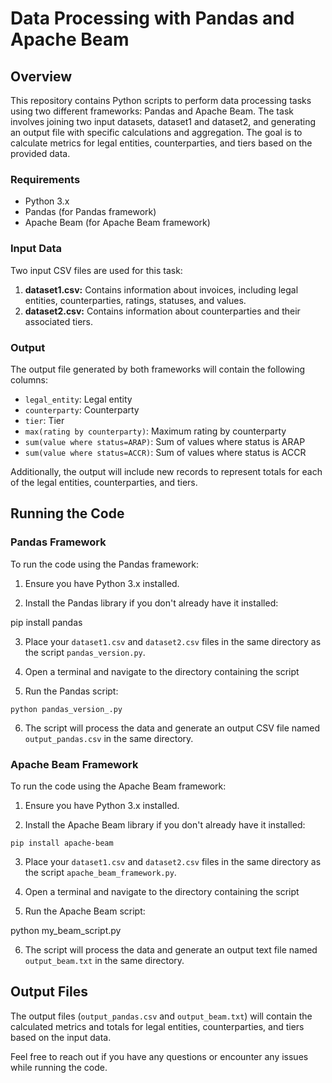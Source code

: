 # Data Processing with Pandas and Apache Beam

## Overview

This repository contains Python scripts to perform data processing tasks using two different frameworks: Pandas and Apache Beam. The task involves joining two input datasets, dataset1 and dataset2, and generating an output file with specific calculations and aggregation. The goal is to calculate metrics for legal entities, counterparties, and tiers based on the provided data.

### Requirements

- Python 3.x
- Pandas (for Pandas framework)
- Apache Beam (for Apache Beam framework)

### Input Data

Two input CSV files are used for this task:

1. **dataset1.csv:** Contains information about invoices, including legal entities, counterparties, ratings, statuses, and values.
2. **dataset2.csv:** Contains information about counterparties and their associated tiers.

### Output

The output file generated by both frameworks will contain the following columns:

- `legal_entity`: Legal entity
- `counterparty`: Counterparty
- `tier`: Tier
- `max(rating by counterparty)`: Maximum rating by counterparty
- `sum(value where status=ARAP)`: Sum of values where status is ARAP
- `sum(value where status=ACCR)`: Sum of values where status is ACCR

Additionally, the output will include new records to represent totals for each of the legal entities, counterparties, and tiers.

## Running the Code

### Pandas Framework

To run the code using the Pandas framework:

1. Ensure you have Python 3.x installed.

2. Install the Pandas library if you don't already have it installed:

pip install pandas


3. Place your `dataset1.csv` and `dataset2.csv` files in the same directory as the script `pandas_version.py`.

4. Open a terminal and navigate to the directory containing the script


5. Run the Pandas script:

`python pandas_version_.py`


6. The script will process the data and generate an output CSV file named `output_pandas.csv` in the same directory.

### Apache Beam Framework

To run the code using the Apache Beam framework:

1. Ensure you have Python 3.x installed.

2. Install the Apache Beam library if you don't already have it installed:

`pip install apache-beam`

3. Place your `dataset1.csv` and `dataset2.csv` files in the same directory as the script `apache_beam_framework.py`.

4. Open a terminal and navigate to the directory containing the script


5. Run the Apache Beam script:

python my_beam_script.py


6. The script will process the data and generate an output text file named `output_beam.txt` in the same directory.

## Output Files

The output files (`output_pandas.csv` and `output_beam.txt`) will contain the calculated metrics and totals for legal entities, counterparties, and tiers based on the input data.

Feel free to reach out if you have any questions or encounter any issues while running the code.
